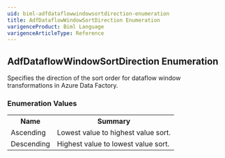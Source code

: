 ```yaml
---
uid: biml-adfdataflowwindowsortdirection-enumeration
title: AdfDataflowWindowSortDirection Enumeration
varigenceProduct: Biml Language
varigenceArticleType: Reference
---
```


## AdfDataflowWindowSortDirection Enumeration<div class="LanguageSummary"><div class ="SummaryItem">Specifies the direction of the sort order for dataflow window transformations in Azure Data Factory.</div></div><div class="EnumValueGroup">### Enumeration Values<table id="EnumValue" class="MemberList"><tbody><tr><th class="MemberNameColumnHeader">Name</th><th class="MemberSummaryColumnHeader">Summary</th></tr><tr class="cd0"><td class="MemberName">Ascending</td><td class="MemberSummary"><div class ="SummaryItem">Lowest value to highest value sort.</div> </td></tr><tr class="cd1"><td class="MemberName">Descending</td><td class="MemberSummary"><div class ="SummaryItem">Highest value to lowest value sort.</div> </td></tr></tbody></table></div>